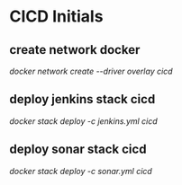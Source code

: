 # CICD Initials

## create network docker
<i>docker network create --driver overlay cicd</i>

## deploy jenkins stack cicd
<i>docker stack deploy -c jenkins.yml cicd</i>

## deploy sonar stack cicd
<i>docker stack deploy -c sonar.yml cicd</i>